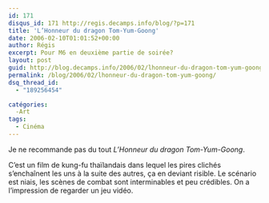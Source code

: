 ```yaml
---
id: 171
disqus_id: 171 http://regis.decamps.info/blog/?p=171
title: 'L’Honneur du dragon Tom-Yum-Goong'
date: 2006-02-10T01:01:52+00:00
author: Régis
excerpt: Pour M6 en deuxième partie de soirée?
layout: post
guid: http://blog.decamps.info/2006/02/lhonneur-du-dragon-tom-yum-goong/
permalink: /blog/2006/02/lhonneur-du-dragon-tom-yum-goong/
dsq_thread_id:
  - "189256454"

catégories:
  -Art
tags:
  - Cinéma
---
```

Je ne recommande pas du tout _L’Honneur du dragon Tom-Yum-Goong_.

C’est un film de kung-fu thaïlandais dans lequel les pires clichés s’enchaînent les uns à la suite des autres, ça en deviant risible. Le scénario est niais, les scènes de combat sont interminables et peu crédibles. On a l’impression de regarder un jeu vidéo.
